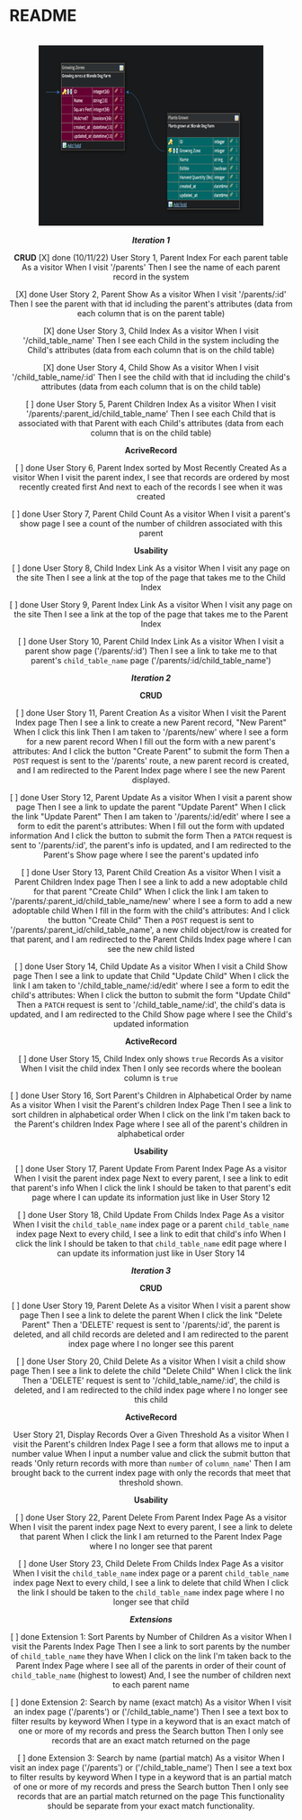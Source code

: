 # README

<br/>
<div align="center">
  <a href="https://github.com/ajpulzone/relational_rails">
    <img src="images/schema_img1.png" alt="Project Picture" width="400" height="320">
  </a>
  <br/>


***Iteration 1***

**CRUD**
[X] done (10/11/22)
User Story 1, Parent Index 
  For each parent table
  As a visitor
  When I visit '/parents'
  Then I see the name of each parent record in the system

[X] done
User Story 2, Parent Show 
  As a visitor
  When I visit '/parents/:id'
  Then I see the parent with that id including the parent's attributes
  (data from each column that is on the parent table)

[X] done
User Story 3, Child Index 
  As a visitor
  When I visit '/child_table_name'
  Then I see each Child in the system including the Child's attributes
  (data from each column that is on the child table)

[X] done
User Story 4, Child Show 
  As a visitor
  When I visit '/child_table_name/:id'
  Then I see the child with that id including the child's attributes
  (data from each column that is on the child table)

[ ] done
User Story 5, Parent Children Index 
  As a visitor
  When I visit '/parents/:parent_id/child_table_name'
  Then I see each Child that is associated with that Parent with each Child's attributes
  (data from each column that is on the child table)

**AcriveRecord**

[ ] done
User Story 6, Parent Index sorted by Most Recently Created 
  As a visitor
  When I visit the parent index,
  I see that records are ordered by most recently created first
  And next to each of the records I see when it was created

[ ] done
User Story 7, Parent Child Count
  As a visitor
  When I visit a parent's show page
  I see a count of the number of children associated with this parent

**Usability**

[ ] done
User Story 8, Child Index Link
  As a visitor
  When I visit any page on the site
  Then I see a link at the top of the page that takes me to the Child Index

[ ] done
User Story 9, Parent Index Link
  As a visitor
  When I visit any page on the site
  Then I see a link at the top of the page that takes me to the Parent Index

[ ] done
User Story 10, Parent Child Index Link
  As a visitor
  When I visit a parent show page ('/parents/:id')
  Then I see a link to take me to that parent's `child_table_name` page ('/parents/:id/child_table_name')


***Iteration 2***

**CRUD**

[ ] done
User Story 11, Parent Creation 
  As a visitor
  When I visit the Parent Index page
  Then I see a link to create a new Parent record, "New Parent"
  When I click this link
  Then I am taken to '/parents/new' where I  see a form for a new parent record
  When I fill out the form with a new parent's attributes:
  And I click the button "Create Parent" to submit the form
  Then a `POST` request is sent to the '/parents' route,
  a new parent record is created,
  and I am redirected to the Parent Index page where I see the new Parent displayed.

[ ] done
User Story 12, Parent Update 
  As a visitor
  When I visit a parent show page
  Then I see a link to update the parent "Update Parent"
  When I click the link "Update Parent"
  Then I am taken to '/parents/:id/edit' where I  see a form to edit the parent's attributes:
  When I fill out the form with updated information
  And I click the button to submit the form
  Then a `PATCH` request is sent to '/parents/:id',
  the parent's info is updated,
  and I am redirected to the Parent's Show page where I see the parent's updated info

[ ] done
User Story 13, Parent Child Creation 
  As a visitor
  When I visit a Parent Children Index page
  Then I see a link to add a new adoptable child for that parent "Create Child"
  When I click the link
  I am taken to '/parents/:parent_id/child_table_name/new' where I see a form to add a new adoptable child
  When I fill in the form with the child's attributes:
  And I click the button "Create Child"
  Then a `POST` request is sent to '/parents/:parent_id/child_table_name',
  a new child object/row is created for that parent,
  and I am redirected to the Parent Childs Index page where I can see the new child listed

[ ] done
User Story 14, Child Update 
  As a visitor
  When I visit a Child Show page
  Then I see a link to update that Child "Update Child"
  When I click the link
  I am taken to '/child_table_name/:id/edit' where I see a form to edit the child's attributes:
  When I click the button to submit the form "Update Child"
  Then a `PATCH` request is sent to '/child_table_name/:id',
  the child's data is updated,
  and I am redirected to the Child Show page where I see the Child's updated information

**ActiveRecord**

[ ] done
User Story 15, Child Index only shows `true` Records 
  As a visitor
  When I visit the child index
  Then I only see records where the boolean column is `true`

[ ] done
User Story 16, Sort Parent's Children in Alphabetical Order by name 
  As a visitor
  When I visit the Parent's children Index Page
  Then I see a link to sort children in alphabetical order
  When I click on the link
  I'm taken back to the Parent's children Index Page where I see all of the parent's children in alphabetical order

**Usability**

[ ] done
User Story 17, Parent Update From Parent Index Page 
  As a visitor
  When I visit the parent index page
  Next to every parent, I see a link to edit that parent's info
  When I click the link
  I should be taken to that parent's edit page where I can update its information just like in User Story 12

[ ] done
User Story 18, Child Update From Childs Index Page 
  As a visitor
  When I visit the `child_table_name` index page or a parent `child_table_name` index page
  Next to every child, I see a link to edit that child's info
  When I click the link
  I should be taken to that `child_table_name` edit page where I can update its information just like in User Story 14


***Iteration 3***

**CRUD**

[ ] done
User Story 19, Parent Delete 
  As a visitor
  When I visit a parent show page
  Then I see a link to delete the parent
  When I click the link "Delete Parent"
  Then a 'DELETE' request is sent to '/parents/:id',
  the parent is deleted, and all child records are deleted
  and I am redirected to the parent index page where I no longer see this parent

[ ] done
User Story 20, Child Delete 
  As a visitor
  When I visit a child show page
  Then I see a link to delete the child "Delete Child"
  When I click the link
  Then a 'DELETE' request is sent to '/child_table_name/:id',
  the child is deleted,
  and I am redirected to the child index page where I no longer see this child

**ActiveRecord**

User Story 21, Display Records Over a Given Threshold 
  As a visitor
  When I visit the Parent's children Index Page
  I see a form that allows me to input a number value
  When I input a number value and click the submit button that reads 'Only return records with more than `number` of `column_name`'
  Then I am brought back to the current index page with only the records that meet that threshold shown.

**Usability**

[ ] done
User Story 22, Parent Delete From Parent Index Page 
  As a visitor
  When I visit the parent index page
  Next to every parent, I see a link to delete that parent
  When I click the link
  I am returned to the Parent Index Page where I no longer see that parent

[ ] done
User Story 23, Child Delete From Childs Index Page 
  As a visitor
  When I visit the `child_table_name` index page or a parent `child_table_name` index page
  Next to every child, I see a link to delete that child
  When I click the link
  I should be taken to the `child_table_name` index page where I no longer see that child


***Extensions***

[ ] done
Extension 1: Sort Parents by Number of Children 
  As a visitor
  When I visit the Parents Index Page
  Then I see a link to sort parents by the number of `child_table_name` they have
  When I click on the link
  I'm taken back to the Parent Index Page where I see all of the parents in order of their count of `child_table_name` (highest to lowest) And, I see the number of children next to each parent name

[ ] done
Extension 2: Search by name (exact match)
  As a visitor
  When I visit an index page ('/parents') or ('/child_table_name')
  Then I see a text box to filter results by keyword
  When I type in a keyword that is an exact match of one or more of my records and press the Search button
  Then I only see records that are an exact match returned on the page

[ ] done
Extension 3: Search by name (partial match)
  As a visitor
  When I visit an index page ('/parents') or ('/child_table_name')
  Then I see a text box to filter results by keyword
  When I type in a keyword that is an partial match of one or more of my records and press the Search button
  Then I only see records that are an partial match returned on the page
  This functionality should be separate from your exact match functionality.
